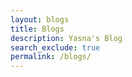 ```yaml
---
layout: blogs 
title: Blogs
description: Yasna's Blog
search_exclude: true
permalink: /blogs/
---
```

